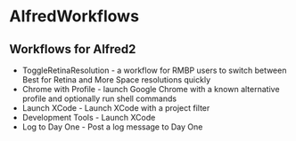 # AlfredWorkflows

## Workflows for Alfred2

 * ToggleRetinaResolution - a workflow for RMBP users to switch between Best for Retina and More Space resolutions quickly
 * Chrome with Profile - launch Google Chrome with a known alternative profile and optionally run shell commands
 * Launch XCode - Launch XCode with a project filter
 * Development Tools - Launch XCode 
 * Log to Day One - Post a log message to Day One
